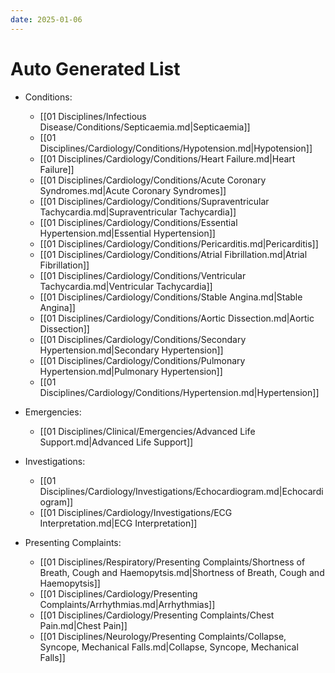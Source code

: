 ```yaml
---
date: 2025-01-06
---
```

# Auto Generated List
<!-- QueryToSerialize: list rows.file.link from "01 Disciplines" where  contains(Rotations, "[" + this.file.name + "](" + replace(this.file.folder + "/" + this.file.name + "." + this.file.ext, " ", "%20")   + ")") OR contains(Rotations, this.file.link) or contains(file.path,this.file.name) group by reverse(split(file.folder, "/"))[0] -->
<!-- SerializedQuery: list rows.file.link from "01 Disciplines" where  contains(Rotations, "[" + this.file.name + "](" + replace(this.file.folder + "/" + this.file.name + "." + this.file.ext, " ", "%20")   + ")") OR contains(Rotations, this.file.link) or contains(file.path,this.file.name) group by reverse(split(file.folder, "/"))[0] -->
- Conditions: 
    - [[01 Disciplines/Infectious Disease/Conditions/Septicaemia.md|Septicaemia]]
    - [[01 Disciplines/Cardiology/Conditions/Hypotension.md|Hypotension]]
    - [[01 Disciplines/Cardiology/Conditions/Heart Failure.md|Heart Failure]]
    - [[01 Disciplines/Cardiology/Conditions/Acute Coronary Syndromes.md|Acute Coronary Syndromes]]
    - [[01 Disciplines/Cardiology/Conditions/Supraventricular Tachycardia.md|Supraventricular Tachycardia]]
    - [[01 Disciplines/Cardiology/Conditions/Essential Hypertension.md|Essential Hypertension]]
    - [[01 Disciplines/Cardiology/Conditions/Pericarditis.md|Pericarditis]]
    - [[01 Disciplines/Cardiology/Conditions/Atrial Fibrillation.md|Atrial Fibrillation]]
    - [[01 Disciplines/Cardiology/Conditions/Ventricular Tachycardia.md|Ventricular Tachycardia]]
    - [[01 Disciplines/Cardiology/Conditions/Stable Angina.md|Stable Angina]]
    - [[01 Disciplines/Cardiology/Conditions/Aortic Dissection.md|Aortic Dissection]]
    - [[01 Disciplines/Cardiology/Conditions/Secondary Hypertension.md|Secondary Hypertension]]
    - [[01 Disciplines/Cardiology/Conditions/Pulmonary Hypertension.md|Pulmonary Hypertension]]
    - [[01 Disciplines/Cardiology/Conditions/Hypertension.md|Hypertension]]

- Emergencies: 
    - [[01 Disciplines/Clinical/Emergencies/Advanced Life Support.md|Advanced Life Support]]

- Investigations: 
    - [[01 Disciplines/Cardiology/Investigations/Echocardiogram.md|Echocardiogram]]
    - [[01 Disciplines/Cardiology/Investigations/ECG Interpretation.md|ECG Interpretation]]

- Presenting Complaints: 
    - [[01 Disciplines/Respiratory/Presenting Complaints/Shortness of Breath, Cough and Haemopytsis.md|Shortness of Breath, Cough and Haemopytsis]]
    - [[01 Disciplines/Cardiology/Presenting Complaints/Arrhythmias.md|Arrhythmias]]
    - [[01 Disciplines/Cardiology/Presenting Complaints/Chest Pain.md|Chest Pain]]
    - [[01 Disciplines/Neurology/Presenting Complaints/Collapse, Syncope, Mechanical Falls.md|Collapse, Syncope, Mechanical Falls]]

<!-- SerializedQuery END -->

